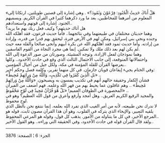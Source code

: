 ------------------------------------------------------------------------

«هَلْ أَتاكَ حَدِيثُ الْجُنُودِ: فِرْعَوْنَ وَثَمُودَ؟» . وهي إشارة إلى قصتين طويلتين،
ارتكانا إلى المعلوم من أمرهما للمخاطبين، بعد ما ورد ذكرهما كثيرا في
القرآن الكريم. ويسميهم الجنود. إشارة إلى قوتهم واستعدادهم..  
هل أتاك حديثهم؟ وكيف فعل ربك بهم ما يريد؟  
وهما حديثان مختلفان في طبيعتهما وفي نتائجهما.. فأما حديث فرعون، فقد
أهلكه الله وجنده ونجى بني إسرائيل، ومكن لهم في الأرض فترة، ليحقق بهم
قدرا من قدره، وإرادة من إرادته. وأما حديث ثمود فقد أهلكهم الله عن بكرة
أبيهم وأنجى صالحا والقلة معه حيث لم يكن لهم بعد ذلك ملك ولا تمكين. إنما
هي مجرد النجاة من القوم الفاسقين.  
وهما نموذجان لفعل الإرادة، وتوجه المشيئة. وصورتان من صور الدعوة إلى الله
واحتمالاتها المتوقعة، إلى جانب الاحتمال الثالث الذي وقع في حادث
الأخدود.. وكلها يعرضها القرآن للقلة المؤمنة في مكة، ولكل جيل من أجيال
المؤمنين..  
وفي الختام يجيء إيقاعان قويان جازمان. في كل منهما تقرير، وكلمة فصل وحكم
أخير:  
«بَلِ الَّذِينَ كَفَرُوا فِي تَكْذِيبٍ، وَاللَّهُ مِنْ وَرائِهِمْ مُحِيطٌ» ..  
فشأن الكفار وحقيقة حالهم أنهم في تكذيب يمسون به ويصبحون. «وَاللَّهُ مِنْ
وَرائِهِمْ مُحِيطٌ» .. وهم غافلون عما يحيط بهم من قهر الله وعلمه. فهم أضعف من
الفيران المحصورة في الطوفان العميم! «بَلْ هُوَ قُرْآنٌ مَجِيدٌ فِي لَوْحٍ مَحْفُوظٍ» ..  
والمجيد الرفيع الكريم العريق.. وهل أمجد وأرفع وأعرق من قول الله العظيم؟
وهو في لوح محفوظ.  
لا ندرك نحن طبيعته، لأنه من أمر الغيب الذي تفرد الله بعلمه. إنما ننتفع
نحن بالظل الذي يلقيه التعبير، والإيحاء الذي يتركه في القلوب. وهو أن هذا
القرآن مصون ثابت، قوله هو المرجع الأخير، في كل ما يتناوله من الأمور.
يذهب كل قول، وقوله هو المرعي المحفوظ..  
ولقد قال القرآن قوله في حادث الأخدود، وفي الحقيقة التي وراءه.. وهو القول
الأخير..

------------------------------------------------------------------------

الجزء: 6 ¦ الصفحة: 3876

